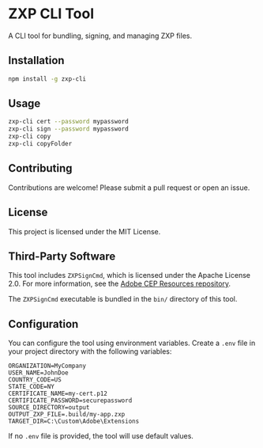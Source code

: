 # ZXP CLI Tool

A CLI tool for bundling, signing, and managing ZXP files.

## Installation

```bash
npm install -g zxp-cli
```

## Usage

```bash
zxp-cli cert --password mypassword
zxp-cli sign --password mypassword
zxp-cli copy
zxp-cli copyFolder
```

## Contributing

Contributions are welcome! Please submit a pull request or open an issue.

## License

This project is licensed under the MIT License.

## Third-Party Software

This tool includes `ZXPSignCmd`, which is licensed under the Apache License 2.0. For more information, see the [Adobe CEP Resources repository](https://github.com/Adobe-CEP/CEP-Resources).

The `ZXPSignCmd` executable is bundled in the `bin/` directory of this tool.

## Configuration

You can configure the tool using environment variables. Create a `.env` file in your project directory with the following variables:

```env
ORGANIZATION=MyCompany
USER_NAME=JohnDoe
COUNTRY_CODE=US
STATE_CODE=NY
CERTIFICATE_NAME=my-cert.p12
CERTIFICATE_PASSWORD=securepassword
SOURCE_DIRECTORY=output
OUTPUT_ZXP_FILE=.build/my-app.zxp
TARGET_DIR=C:\Custom\Adobe\Extensions
```

If no `.env` file is provided, the tool will use default values.
